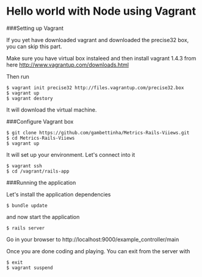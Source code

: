 Hello world with Node using Vagrant
===================================



###Setting up Vagrant

If you yet have downloaded vagrant and downloaded the precise32 box, you can skip this part.

Make sure you have virtual box instaleed and then install vagrant 1.4.3 from here http://www.vagrantup.com/downloads.html

Then run

    $ vagrant init precise32 http://files.vagrantup.com/precise32.box
    $ vagrant up
    $ vagrant destory
    
It will download the virtual machine. 
    

###Configure Vagrant box

    $ git clone https://github.com/gambettinha/Metrics-Rails-Viiews.git
    $ cd Metrics-Rails-Viiews
    $ vagrant up
    
It will set up your environment. Let's connect into it

    $ vagrant ssh
    $ cd /vagrant/rails-app
   
    
###Running the application
    
Let's install the application dependencies

    $ bundle update

and now start the application

    $ rails server
    
Go in your browser to http://localhost:9000/example_controller/main


Once you are done coding and playing. You can exit from the server with
    
    $ exit
    $ vagrant suspend
